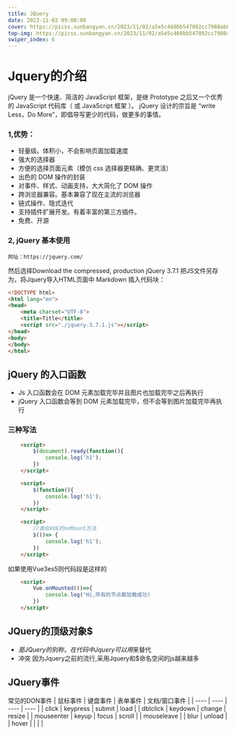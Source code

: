 ```yaml
---
title: JQuery
date: 2023-11-02 09:00:00
cover: https://picss.sunbangyan.cn/2023/11/02/a5e5c460bb547092cc7980ab0bac936e.png
top-img: https://picss.sunbangyan.cn/2023/11/02/a5e5c460bb547092cc7980ab0bac936e.png
swiper_index: 6
---
```

# Jquery的介绍
jQuery 是一个快速、简洁的 JavaScript 框架，是继 Prototype 之后又一个优秀的 
JavaScript 代码库（ 或 JavaScript 框架 ）。 jQuery 设计的宗旨是 “write Less，Do More”，即倡导写更少的代码，做更多的事情。
### 1,优势：
- 轻量级。体积小，不会影响页面加载速度
- 强大的选择器
- 方便的选择页面元素（模仿 css 选择器更精确、更灵活）
- 出色的 DOM 操作的封装
- 对事件、样式、动画支持，大大简化了 DOM 操作
- 跨浏览器兼容。基本兼容了现在主流的浏览器
- 链式操作、隐式迭代
- 支持插件扩展开发。有着丰富的第三方插件。
- 免费、开源
### 2, jQuery 基本使用
    网址：https://jquery.com/
然后选择Download the compressed, production jQuery 3.7.1
把JS文件另存为，将Jquery导入HTML页面中
Markdown 插入代码块：
```HTML
<!DOCTYPE html>
<html lang="en">
<head>
    <meta charset="UTF-8">
    <title>Title</title>
    <script src="./jquery-3.7.1.js"></script>
</head>
<body>
</body>
</html>
```
## jQuery 的入口函数
- Js 入口函数会在 DOM 元素加载完毕并且图片也加载完毕之后再执行
- jQuery 入口函数会等到 DOM 元素加载完毕，但不会等到图片加载完毕再执行
### 三种写法
```HTML
    <script>
        $(document).ready(function(){
            console.log('h1');
        })
    </script>
```
```HTML
    <script>
        $(function(){
            console.log('h1');
        })
    </script>
```
```HTML
    <script>
        //类似VUE的onMount方法
        $(()=> {
            console.log('h1');
        })
    </script>
```
如果使用Vue3es5则代码段是这样的
```HTML
    <script>
        Vue.onMounted(()=>{
            console.log("Hi,所有的节点都加载成功)
        })
    </script>
```
## JQuery的顶级对象$
- $是JQuery的别称，在代码中Jquery可以用$来替代
- 冲突
    因为Jquery之前的流行,采用Jquery和$命名空间的js越来越多
## JQuery事件
常见的DON事件
|  鼠标事件   | 键盘事件  |  表单事件   |  文档/窗口事件   |
|  ----  | ----  | ----  | ----  |
| click  | 	keypress | submit   | load |
| dblclick  | keydown | change  | resize |
| mouseenter  | keyup | focus  | scroll |
| mouseleave  |  | blur  | unload |
| hover  |  |   |  |

